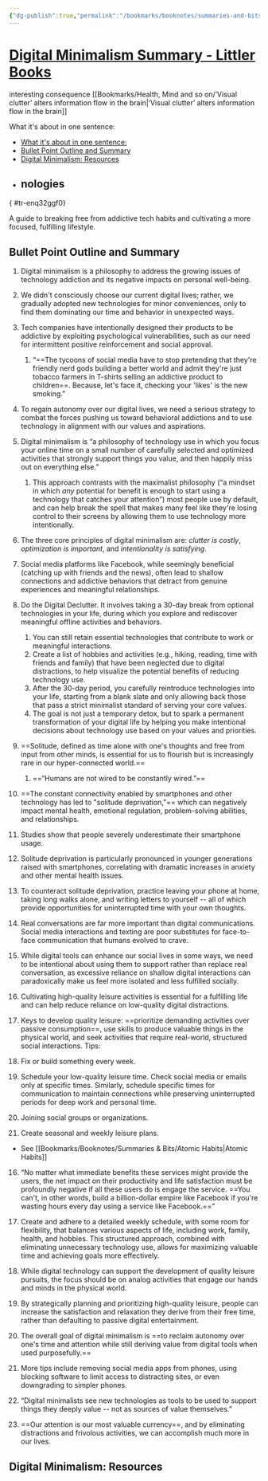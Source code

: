 ```yaml
---
{"dg-publish":true,"permalink":"/bookmarks/booknotes/summaries-and-bits/digital-minimalism-choosing-a-focused-life-in-a-noisy-world/","tags":["bestpractices","habits","interactions","mind","psychology","tools"]}
---
```



# [Digital Minimalism Summary - Littler Books](https://littlerbooks.com/summary/digital-minimalism)

interesting consequence
[[Bookmarks/Health, Mind and so on/‘Visual clutter’ alters information flow in the brain\|‘Visual clutter’ alters information flow in the brain]]

What it's about in one sentence:

- [What it's about in one sentence:]()
- [Bullet Point Outline and Summary]()
- [Digital Minimalism: Resources]()
- nologies
  ----------
{ #tr-enq32ggf0}


A guide to breaking free from addictive tech habits and cultivating a more focused, fulfilling lifestyle.

## Bullet Point Outline and Summary

1. Digital minimalism is a philosophy to address the growing issues of technology addiction and its negative impacts on personal well-being.
2. We didn't consciously choose our current digital lives; rather, we gradually adopted new technologies for minor conveniences, only to find them dominating our time and behavior in unexpected ways.
3. Tech companies have intentionally designed their products to be addictive by exploiting psychological vulnerabilities, such as our need for intermittent positive reinforcement and social approval.

   1. “==The tycoons of social media have to stop pretending that they're friendly nerd gods building a better world and admit they're just tobacco farmers in T-shirts selling an addictive product to children==. Because, let's face it, checking your 'likes' is the new smoking.”

4. To regain autonomy over our digital lives, we need a serious strategy to combat the forces pushing us toward behavioral addictions and to use technology in alignment with our values and aspirations.
5. Digital minimalism is “a philosophy of technology use in which you focus your online time on a small number of carefully selected and optimized activities that strongly support things you value, and then happily miss out on everything else.”

   1. This approach contrasts with the maximalist philosophy (“a mindset in which _any_ potential for benefit is enough to start using a technology that catches your attention”) most people use by default, and can help break the spell that makes many feel like they're losing control to their screens by allowing them to use technology more intentionally.

6. The three core principles of digital minimalism are: _clutter is costly_, _optimization is important_, and _intentionality is satisfying_.
7. Social media platforms like Facebook, while seemingly beneficial (catching up with friends and the news), often lead to shallow connections and addictive behaviors that detract from genuine experiences and meaningful relationships.
8. Do the Digital Declutter. It involves taking a 30-day break from optional technologies in your life, during which you explore and rediscover meaningful offline activities and behaviors.

   1. You can still retain essential technologies that contribute to work or meaningful interactions.
   2. Create a list of hobbies and activities (e.g., hiking, reading, time with friends and family) that have been neglected due to digital distractions, to help visualize the potential benefits of reducing technology use.
   3. After the 30-day period, you carefully reintroduce technologies into your life, starting from a blank slate and only allowing back those that pass a strict minimalist standard of serving your core values.
   4. The goal is not just a temporary detox, but to spark a permanent transformation of your digital life by helping you make intentional decisions about technology use based on your values and priorities.

9. ==Solitude, defined as time alone with one's thoughts and free from input from other minds, is essential for us to flourish but is increasingly rare in our hyper-connected world.==

   1. ==“Humans are not wired to be constantly wired.”==

10. ==The constant connectivity enabled by smartphones and other technology has led to "solitude deprivation,"== which can negatively impact mental health, emotional regulation, problem-solving abilities, and relationships.
11. Studies show that people severely underestimate their smartphone usage.
12. Solitude deprivation is particularly pronounced in younger generations raised with smartphones, correlating with dramatic increases in anxiety and other mental health issues.
13. To counteract solitude deprivation, practice leaving your phone at home, taking long walks alone, and writing letters to yourself -- all of which provide opportunities for uninterrupted time with your own thoughts.

14. Real conversations are far more important than digital communications. Social media interactions and texting are poor substitutes for face-to-face communication that humans evolved to crave.
15. While digital tools can enhance our social lives in some ways, we need to be intentional about using them to support rather than replace real conversation, as excessive reliance on shallow digital interactions can paradoxically make us feel more isolated and less fulfilled socially.
16. Cultivating high-quality leisure activities is essential for a fulfilling life and can help reduce reliance on low-quality digital distractions.
17. Keys to develop quality leisure: ==prioritize demanding activities over passive consumption==, use skills to produce valuable things in the physical world, and seek activities that require real-world, structured social interactions. Tips:
18. Fix or build something every week.
19. Schedule your low-quality leisure time. Check social media or emails only at specific times. Similarly, schedule specific times for communication to maintain connections while preserving uninterrupted periods for deep work and personal time.
20. Joining social groups or organizations.
21. Create seasonal and weekly leisure plans.

- See [[Bookmarks/Booknotes/Summaries & Bits/Atomic Habits\|Atomic Habits]]

16. “No matter what immediate benefits these services might provide the users, the net impact on their productivity and life satisfaction must be profoundly negative if all these users do is engage the service. ==You can't, in other words, build a billion-dollar empire like Facebook if you're wasting hours every day using a service like Facebook.==”
17. Create and adhere to a detailed weekly schedule, with some room for flexibility, that balances various aspects of life, including work, family, health, and hobbies. This structured approach, combined with eliminating unnecessary technology use, allows for maximizing valuable time and achieving goals more effectively.
18. While digital technology can support the development of quality leisure pursuits, the focus should be on analog activities that engage our hands and minds in the physical world.
19. By strategically planning and prioritizing high-quality leisure, people can increase the satisfaction and relaxation they derive from their free time, rather than defaulting to passive digital entertainment.
20. The overall goal of digital minimalism is ==to reclaim autonomy over one's time and attention while still deriving value from digital tools when used purposefully.==
21. More tips include removing social media apps from phones, using blocking software to limit access to distracting sites, or even downgrading to simpler phones.

22. “Digital minimalists see new technologies as tools to be used to support things they deeply value -- not as sources of value themselves.”
23. ==Our attention is our most valuable currency==, and by eliminating distractions and frivolous activities, we can accomplish much more in our lives.

## Digital Minimalism: Resources
